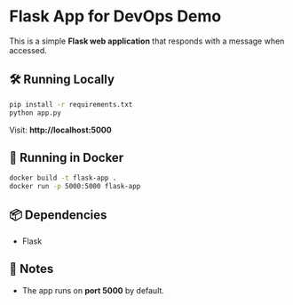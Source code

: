 # Flask App for DevOps Demo  

This is a simple **Flask web application** that responds with a message when accessed.  

## 🛠️ Running Locally  
```sh
pip install -r requirements.txt  
python app.py  
```
Visit: **http://localhost:5000**  

## 🐳 Running in Docker  
```sh
docker build -t flask-app .  
docker run -p 5000:5000 flask-app  
```

## 📦 Dependencies  
- Flask  

## 📌 Notes  
- The app runs on **port 5000** by default.  
